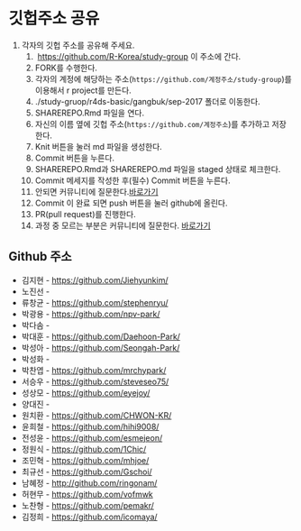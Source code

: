 깃헙주소 공유
================

1.  각자의 깃헙 주소를 공유해 주세요.           
    1.  <https://github.com/R-Korea/study-group> 이 주소에 간다.    
    2.  FORK를 수행한다.    
    3.  각자의 계정에 해당하는 주소(`https://github.com/계정주소/study-group`)를 이용해서 r project를 만든다.    
    4.  ./study-gruop/r4ds-basic/gangbuk/sep-2017 폴더로 이동한다.    
    5.  SHAREREPO.Rmd 파일을 연다.    
    6.  자신의 이름 옆에 깃헙 주소(`https://github.com/계정주소`)를 추가하고 저장한다.    
    7.  Knit 버튼을 눌러 md 파일을 생성한다.    
    8.  Commit 버튼을 누른다.    
    9.  SHAREREPO.Rmd과 SHAREREPO.md 파일을 staged 상태로 체크한다.    
    10. Commit 메세지를 작성한 후(필수) Commit 버튼을 누른다.    
    11. 안되면 커뮤니티에 질문한다.[바로가기](https://www.facebook.com/groups/krstudy/?fref=ts)    
    12. Commit 이 완료 되면 push 버튼을 눌러 github에 올린다.    
    13. PR(pull request)를 진행한다.    
    14. 과정 중 모르는 부분은 커뮤니티에 질문한다. [바로가기](https://www.facebook.com/groups/krstudy/?fref=ts)    

Github 주소
-----------

-   김지현 - <https://github.com/Jiehyunkim/>
-   노진선 -
-   류창균 - <https://github.com/stephenryu/>
-   박광용 - <https://github.com/npv-park/>
-   박다솜 -
-   박대훈 - <https://github.com/Daehoon-Park/>
-   박성아 - <https://github.com/Seongah-Park/>
-   박성화 -
-   박찬엽 - <https://github.com/mrchypark/>
-   서승우 - <https://github.com/steveseo75/>
-   성상모 - <https://github.com/eyejoy/>
-   양대진 -
-   원치환 - <https://github.com/CHWON-KR/>
-   윤희철 - <https://github.com/hihi9008/>
-   전성윤 - <https://github.com/esmejeon/>
-   정원식 - <https://github.com/1Chic/>
-   조민혁 - <https://github.com/mhjoe/>
-   최규선 - <https://github.com/Gschoi/>
-   남혜정 - <http://github.com/ringonam/>
-   허현무 - <https://github.com/vofmwk>
-   노찬형 - <https://github.com/pemakr/>
-   김정희 - <https://github.com/icomaya/>    
